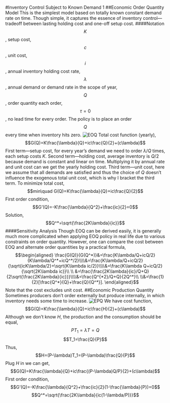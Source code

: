 #Inventory Control Subject to Known Demand 1
##Economic Order Quantity Model
This is the simplest model based on totally known constant demand rate on time. Though simple, it captures the essence of inventory control—tradeoff between lasting holding cost and one-off setup cost.
####Notation
$$K$$, setup cost,
$$c$$, unit cost,
$$i$$, annual inventory holding cost rate,
$$\lambda$$, annual demand or demand rate in the scope of year,
$$Q$$, order quantity each order,
$$\tau=0$$, no lead time for every order.
The policy is to place an order $$Q$$ every time when inventory hits zero.
![EOQ](https://i.loli.net/2019/11/23/oC3KMG9NaPQOJ2A.jpg)
Total cost function (yearly),
$$G(Q)=K\frac{\lambda}{Q}+ic\frac{Q}{2}+(c\lambda)$$
First term—setup cost, for every year’s demand we need to order $\lambda/Q$ times, each setup costs $K$.
Second term—holding cost, average inventory is $Q/2$ because demand is constant and linear on time. Multiplying it by annual rate and unit cost can we get the yearly holding cost.
Third term—unit cost, here we assume that all demands are satisfied and thus the choice of $Q$ doesn’t influence the exogenous total unit cost, which is why I bracket the third term.
To minimize total cost,
$$min\quad G(Q)=K\frac{\lambda}{Q}+ic\frac{Q}{2}$$
First order condition,
$$G’(Q)=-K\frac{\lambda}{Q^2}+\frac{ic}{2}=0$$
Solution,
$$Q^*=\sqrt{\frac{2K\lambda}{ic}}$$
####Sensitivity Analysis
Though EOQ can be derived easily, it is generally much more complicated when applying EOQ policy in real life due to various constraints on order quantity. However, one can compare the cost between EOQ and alternate order quantities by a practical formula,
$$\begin{aligned}
\frac{G(Q)}{G(Q^*)}&=\frac{K\lambda/Q+icQ/2}{K\lambda/Q^*+icQ^*/2}\\\\&=\frac{K\lambda/Q+icQ/2}{\sqrt{icK\lambda/2}+\sqrt{K\lambda ic/2}}\\\\&=\frac{K\lambda Q+icQ/2}{\sqrt{2K\lambda ic}}\\ \\
&=\frac{\frac{2K\lambda}{ic}/Q+Q}{2\sqrt{\frac{2K\lambda}{ic}}}\\\\&=\frac{Q^{*2}/Q+Q}{2Q^*}\\
\\&=\frac{1}{2}[\frac{Q^*}{Q}+\frac{Q}{Q^*}].
\end{aligned}$$
 Note that the cost excludes unit cost.
##Economic Production Quantity
Sometimes producers don’t order externally but produce internally, in which inventory needs some time to increase.
![EPQ](https://i.loli.net/2019/11/23/PGWyhbHNiLVwraq.jpg)
We have cost function,
$$G(Q)=K\frac{\lambda}{Q}+ic\frac{H}{2}+(c\lambda)$$
Although we don’t know $H$, the production and the consumption should be equal,
$$PT_1=\lambda T=Q$$ $$T_1=\frac{Q}{P}$$
Thus,
$$H=(P-\lambda)T_1=(P-\lambda)\frac{Q}{P}$$
Plug $H$ in we can get,
$$G(Q)=K\frac{\lambda}{Q}+ic\frac{(P-\lambda)Q/P}{2}+(c\lambda)$$
First order condition,
$$G’(Q)=-K\frac{\lambda}{Q^2}+\frac{ic}{2}(1-\frac{\lambda}{P})=0$$
$$Q^*=\sqrt{\frac{2K\lambda}{ic(1-\lambda/P)}}$$

